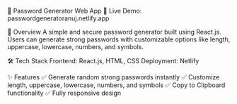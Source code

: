 🔑 Password Generator Web App
🚀 Live Demo: passwordgeneratoranuj.netlify.app

📌 Overview
A simple and secure password generator built using React.js. Users can generate strong passwords with customizable options like length, uppercase, lowercase, numbers, and symbols.

🛠️ Tech Stack
Frontend: React.js, HTML, CSS
Deployment: Netlify

✨ Features
✅ Generate random strong passwords instantly
✅ Customize length, uppercase, lowercase, numbers, and symbols
✅ Copy to Clipboard functionality
✅ Fully responsive design
